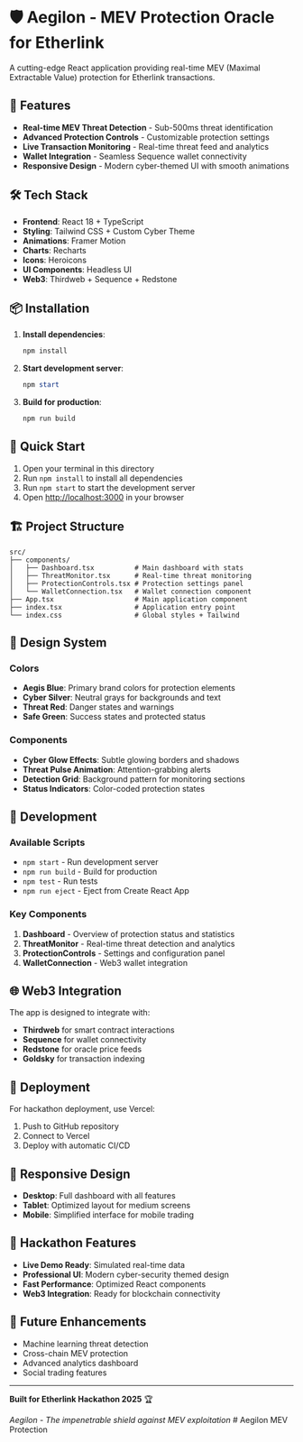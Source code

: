 # 🛡️ Aegilon - MEV Protection Oracle for Etherlink

A cutting-edge React application providing real-time MEV (Maximal Extractable Value) protection for Etherlink transactions.

## 🚀 Features

- **Real-time MEV Threat Detection** - Sub-500ms threat identification
- **Advanced Protection Controls** - Customizable protection settings
- **Live Transaction Monitoring** - Real-time threat feed and analytics
- **Wallet Integration** - Seamless Sequence wallet connectivity
- **Responsive Design** - Modern cyber-themed UI with smooth animations

## 🛠️ Tech Stack

- **Frontend**: React 18 + TypeScript
- **Styling**: Tailwind CSS + Custom Cyber Theme
- **Animations**: Framer Motion
- **Charts**: Recharts
- **Icons**: Heroicons
- **UI Components**: Headless UI
- **Web3**: Thirdweb + Sequence + Redstone

## 📦 Installation

1. **Install dependencies**:

   ```powershell
   npm install
   ```

2. **Start development server**:

   ```powershell
   npm start
   ```

3. **Build for production**:
   ```powershell
   npm run build
   ```

## 🎯 Quick Start

1. Open your terminal in this directory
2. Run `npm install` to install all dependencies
3. Run `npm start` to start the development server
4. Open [http://localhost:3000](http://localhost:3000) in your browser

## 🏗️ Project Structure

```
src/
├── components/
│   ├── Dashboard.tsx          # Main dashboard with stats
│   ├── ThreatMonitor.tsx      # Real-time threat monitoring
│   ├── ProtectionControls.tsx # Protection settings panel
│   └── WalletConnection.tsx   # Wallet connection component
├── App.tsx                    # Main application component
├── index.tsx                  # Application entry point
└── index.css                  # Global styles + Tailwind
```

## 🎨 Design System

### Colors

- **Aegis Blue**: Primary brand colors for protection elements
- **Cyber Silver**: Neutral grays for backgrounds and text
- **Threat Red**: Danger states and warnings
- **Safe Green**: Success states and protected status

### Components

- **Cyber Glow Effects**: Subtle glowing borders and shadows
- **Threat Pulse Animation**: Attention-grabbing alerts
- **Detection Grid**: Background pattern for monitoring sections
- **Status Indicators**: Color-coded protection states

## 🔧 Development

### Available Scripts

- `npm start` - Run development server
- `npm run build` - Build for production
- `npm test` - Run tests
- `npm run eject` - Eject from Create React App

### Key Components

1. **Dashboard** - Overview of protection status and statistics
2. **ThreatMonitor** - Real-time threat detection and analytics
3. **ProtectionControls** - Settings and configuration panel
4. **WalletConnection** - Web3 wallet integration

## 🌐 Web3 Integration

The app is designed to integrate with:

- **Thirdweb** for smart contract interactions
- **Sequence** for wallet connectivity
- **Redstone** for oracle price feeds
- **Goldsky** for transaction indexing

## 🚀 Deployment

For hackathon deployment, use Vercel:

1. Push to GitHub repository
2. Connect to Vercel
3. Deploy with automatic CI/CD

## 📱 Responsive Design

- **Desktop**: Full dashboard with all features
- **Tablet**: Optimized layout for medium screens
- **Mobile**: Simplified interface for mobile trading

## 🎯 Hackathon Features

- **Live Demo Ready**: Simulated real-time data
- **Professional UI**: Modern cyber-security themed design
- **Fast Performance**: Optimized React components
- **Web3 Integration**: Ready for blockchain connectivity

## 🔮 Future Enhancements

- Machine learning threat detection
- Cross-chain MEV protection
- Advanced analytics dashboard
- Social trading features

---

**Built for Etherlink Hackathon 2025** 🏆

_Aegilon - The impenetrable shield against MEV exploitation_
#   A e g i l o n   M E V   P r o t e c t i o n  
 